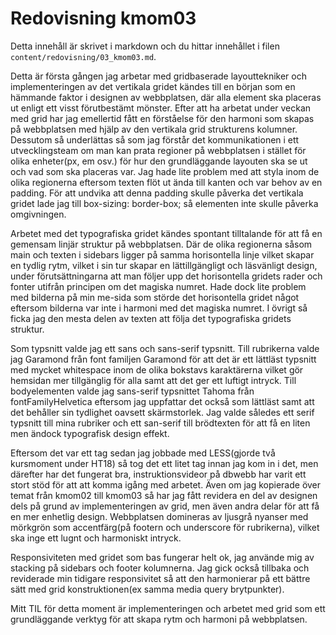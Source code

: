 ---
---
Redovisning kmom03
=========================

Detta innehåll är skrivet i markdown och du hittar innehållet i filen `content/redovisning/03_kmom03.md`.

Detta är första gången jag arbetar med gridbaserade layouttekniker och implementeringen av det vertikala gridet kändes till en början som en hämmande faktor i designen av webbplatsen, där alla element ska placeras ut enligt ett visst förutbestämt mönster. Efter att ha arbetat under veckan med grid har jag emellertid fått en förståelse för den harmoni som skapas på webbplatsen med hjälp av den vertikala grid strukturens kolumner. Dessutom så underlättas så som jag förstår det kommunikationen i ett utvecklingsteam om man kan prata regioner på webbplatsen i stället för olika enheter(px, em osv.) för hur den grundläggande layouten ska se ut och vad som ska placeras var. Jag hade lite problem med att styla inom de olika regionerna eftersom texten flöt ut ända till kanten och var behov av en padding. För att undvika att denna padding skulle påverka det vertikala gridet lade jag till box-sizing: border-box; så elementen inte skulle påverka omgivningen.

Arbetet med det typografiska gridet kändes spontant tilltalande för att få en gemensam linjär struktur på webbplatsen. Där de olika regionerna såsom main och texten i sidebars ligger på samma horisontella linje vilket skapar en tydlig rytm, vilket i sin tur skapar en lättillgängligt och läsvänligt design, under förutsättningarna att man följer upp det horisontella gridets rader och fonter utifrån principen om det magiska numret. Hade dock lite problem med bilderna på min me-sida som störde det horisontella gridet något eftersom bilderna var inte i harmoni med det magiska numret. I övrigt så ficka jag den mesta delen av texten att följa det typografiska gridets struktur.

Som typsnitt valde jag ett sans och sans-serif typsnitt. Till rubrikerna valde jag Garamond från font familjen Garamond för att det är ett lättläst typsnitt med mycket whitespace inom de olika bokstavs karaktärerna vilket gör hemsidan mer tillgänglig för alla samt att det ger ett luftigt intryck. Till bodyelementen valde jag sans-serif typsnittet Tahoma från fontFamilyHelvetica eftersom jag uppfattar det också som lättläst samt att det behåller sin tydlighet oavsett skärmstorlek. Jag valde således ett serif typsnitt till mina rubriker och ett san-serif till brödtexten för att få en liten men ändock typografisk design effekt.

Eftersom det var ett tag sedan jag jobbade med LESS(gjorde två kursmoment under HT18) så tog det ett litet tag innan jag kom in i det, men därefter har det fungerat bra, instruktionsvideor på dbwebb har varit ett stort stöd för att att komma igång med arbetet. Även om jag kopierade över temat från kmom02 till kmom03 så har jag fått revidera en del av designen dels på grund av implementeringen av grid, men även andra delar för att få en mer enhetlig design. Webbplatsen domineras av ljusgrå nyanser med mörkgrön som accentfärg(på footern och underscore för rubrikerna), vilket ska inge ett lugnt och harmoniskt intryck.

Responsiviteten med gridet som bas fungerar helt ok, jag använde mig av stacking på sidebars och footer kolumnerna. Jag gick också tillbaka och reviderade min tidigare responsivitet så att den harmonierar på ett bättre sätt med grid konstruktionen(ex samma media query brytpunkter).

Mitt TIL för detta moment är implementeringen och arbetet med grid som ett grundläggande verktyg för att skapa rytm och harmoni på webbplatsen.
